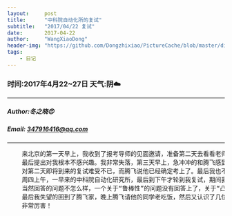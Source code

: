 ```yaml
---
layout:     post
title:      "中科院自动化所的复试"
subtitle:   "2017/04/22 复试"
date:       2017-04-22
author:     "WangXiaoDong"
header-img: "https://github.com/Dongzhixiao/PictureCache/blob/master/diaryPic/20170422.jpg?raw=true"
tags:
    - 日记
---
```


### 时间:2017年4月22~27日 天气:阴:cloud:
-----
#####   Author:冬之晓:angry:
#####   Email: 347916416@qq.com
----------

<pre>
    来北京的第一天早上，我收到了报考导师的见面邀请，准备第二天去看看老师，结果第二天和老师见面后，老师发现我根本不是研究他那个方向的，
    最后提出对我根本不感兴趣。我非常失落，第三天早上，急冲冲的和腾飞感到中关村医院体检，然后下午头疼了一下午，
    对第二天即将到来的复试难受不已，而腾飞说他已经确定考上了。最后我也不想去西安了，就把票给退了。
    周四上午，一早来的中科院自动化研究所，最后到下午才轮到我复试，期间我都有想要逃跑的冲动，最后我还是坚持下来，完成了复试，
    当然回答的问题不怎么样，一个关于“鲁棒性”的问题没有回答上了，关于“凸函数”的问题我也回答反了！
    最后我失望的回到了腾飞家，晚上腾飞请他的同学老吃饭，然后又认识了几位朋友。他们都是毕业后来北京工工作，现在工资都达到17k左右，
    非常厉害！
</pre>